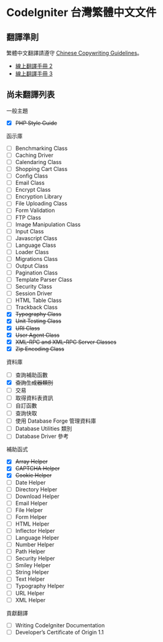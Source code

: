 # CodeIgniter 台灣繁體中文文件

## 翻譯準則

繁體中文翻譯請遵守 [Chinese Copywriting Guidelines](https://github.com/sparanoid/chinese-copywriting-guidelines)。

* [線上翻譯手冊 2](http://codeigniter.org.tw/user_guide/)
* [線上翻譯手冊 3](http://codeigniter.org.tw/userguide3/)

## 尚未翻譯列表

一般主題

* [x] <del>PHP Style Guide</del>

函示庫

* [ ] Benchmarking Class
* [ ] Caching Driver
* [ ] Calendaring Class
* [ ] Shopping Cart Class
* [ ] Config Class
* [ ] Email Class
* [ ] Encrypt Class
* [ ] Encryption Library
* [ ] File Uploading Class
* [ ] Form Validation
* [ ] FTP Class
* [ ] Image Manipulation Class
* [ ] Input Class
* [ ] Javascript Class
* [ ] Language Class
* [ ] Loader Class
* [ ] Migrations Class
* [ ] Output Class
* [ ] Pagination Class
* [ ] Template Parser Class
* [ ] Security Class
* [ ] Session Driver
* [ ] HTML Table Class
* [ ] Trackback Class
* [x] <del>Typography Class</del>
* [x] <del>Unit Testing Class</del>
* [x] <del>URI Class</del>
* [x] <del>User Agent Class</del>
* [x] <del>XML-RPC and XML-RPC Server Classes</del>
* [x] <del>Zip Encoding Class</del>

資料庫

* [ ] 查詢補助函數
* [x] <del>查詢生成器類別</del>
* [ ] 交易
* [ ] 取得資料表資訊
* [ ] 自訂函數
* [ ] 查詢快取
* [ ] 使用 Database Forge 管理資料庫
* [ ] Database Utilities 類別
* [ ] Database Driver 參考

補助函式

* [x] <del>Array Helper</del>
* [x] <del>CAPTCHA Helper</del>
* [x] <del>Cookie Helper</del>
* [ ] Date Helper
* [ ] Directory Helper
* [ ] Download Helper
* [ ] Email Helper
* [ ] File Helper
* [ ] Form Helper
* [ ] HTML Helper
* [ ] Inflector Helper
* [ ] Language Helper
* [ ] Number Helper
* [ ] Path Helper
* [ ] Security Helper
* [ ] Smiley Helper
* [ ] String Helper
* [ ] Text Helper
* [ ] Typography Helper
* [ ] URL Helper
* [ ] XML Helper

貢獻翻譯

* [ ] Writing CodeIgniter Documentation
* [ ] Developer’s Certificate of Origin 1.1
